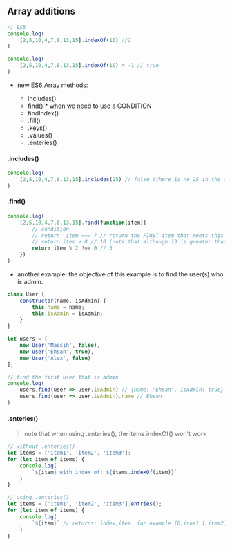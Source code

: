 ## Array additions

```js
// ES5
console.log(
	[2,5,10,4,7,8,13,15].indexOf(10) //2
)

console.log(
	[2,5,10,4,7,8,13,15].indexOf(10) > -1 // true
)
```

* new ES6 Array methods:

    * includes()
    * find()   * when we need to use a CONDITION
    * findIndex()
    * .fill()
    * .keys()
    * .values()
    * .enteries()

#### .includes()

```js
console.log(
	[2,5,10,4,7,8,13,15].includes(25) // false (there is no 25 in the array)
)
```

#### .find()

```js
console.log(
	[2,5,10,4,7,8,13,15].find(function(item){
		// condition
		// return  item === 7 // return the FIRST item that meets this condition
		// return item > 8 // 10 (note that although 13 is greater than 8 but .find method starts from the beginning of the array and stops when meets the criteria)
		return item % 2 !== 0 // 5
	})
)
```
* another example: the objective of this example is to find the user(s) who is admin.

```js
class User {
	constructor(name, isAdmin) {
		this.name = name;
		this.isAdmin = isAdmin;
	}
}

let users = [
	new User('Massih', false),
	new User('Ehsan', true),
	new User('Alex', false)
];

// find the first user that is admin
console.log(
	users.find(user => user.isAdmin) // {name: "Ehsan", isAdmin: true}
	users.find(user => user.isAdmin).name // Ehsan
)
```

#### .enteries()

> note that when using .enteries(), the items.indexOf() won't work

```js
// without .enteries()
let items = ['item1', 'item2', 'item3'];
for (let item of items) {
	console.log(
		`${item} with index of: ${items.indexOf(item)}`
	)
}

// using .enteries()
let items = ['item1', 'item2', 'item3'].entries();
for (let item of items) {
	console.log(
		`${item}` // returns: index,item  for example (0,item1,1,item2,...)
	)
}
```

